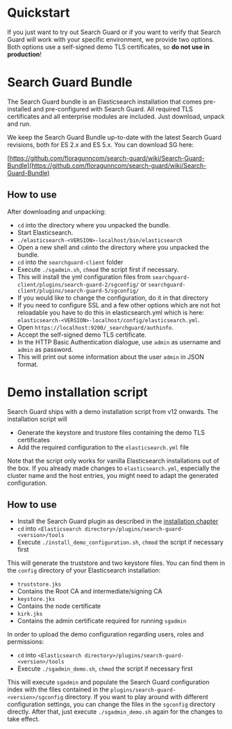 <!---
Copryight 2016 floragunn GmbH
-->

# Quickstart

If you just want to try out Search Guard or if you want to verify that Search Guard will work with your specific environment, we provide two options. Both options use a self-signed demo TLS certificates, so **do not use in production**!

# Search Guard Bundle

The Search Guard bundle is an Elasticsearch installation that comes pre-installed and pre-configured with Search Guard. All required TLS certificates and all enterprise modules are included. Just download, unpack and run. 

We keep the Search Guard Bundle up-to-date with the latest Search Guard revisions, both for ES 2.x and ES 5.x. You can download SG here:

[https://github.com/floragunncom/search-guard/wiki/Search-Guard-Bundle](https://github.com/floragunncom/search-guard/wiki/Search-Guard-Bundle)

## How to use

After downloading and unpacking:

* ``cd`` into the directory where you unpacked the bundle.
* Start Elasticsearch. 
 * ``./elasticsearch-<VERSION>-localhost/bin/elasticsearch`` 
* Open a new shell and ``cd``into the directory where you unpacked the bundle.
* ``cd`` into the ``searchguard-client`` folder
* Execute ``./sgadmin.sh``, ``chmod`` the script first if necessary.
 * This will install the yml configuration files from ``searchguard-client/plugins/search-guard-2/sgconfig/`` or ``searchguard-client/plugins/search-guard-5/sgconfig/``
 * If you would like to change the configuration, do it in that directory
 * If you need to configure SSL and a few other options which are not hot reloadable you have to do this in elasticsearch.yml which is here: ``elasticsearch-<VERSION>-localhost/config/elasticsearch.yml``.
* Open ``https://localhost:9200/_searchguard/authinfo``.
* Accept the self-signed demo TLS certificate.
* In the HTTP Basic Authentication dialogue, use ``admin`` as username and ``admin`` as password.
* This will print out some information about the user ``admin`` in JSON format.

# Demo installation script  

Search Guard ships with a demo installation script from v12 onwards. The installation script will

* Generate the keystore and trustore files containing the demo TLS certificates
* Add the required configuration to the ``elasticsearch.yml`` file

Note that the script only works for vanilla Elasticsearch installations out of the box. If you already made changes to ``elasticsearch.yml``, especially the cluster name and the host entries, you might need to adapt the generated configuration.

## How to use

* Install the Search Guard plugin as described in the [installation chapter](installation.md)
* ``cd`` into ``<Elasticsearch directory>/plugins/search-guard-<version>/tools``
* Execute ``./install_demo_configuration.sh``, ``chmod`` the script if necessary first

This will generate the truststore and two keystore files. You can find them in the ``config`` directory of your Elasticsearch installation:

* ``truststore.jks``
 *  Contains the Root CA and intermediate/signing CA
* ``keystore.jks`` 
 * Contains the node certificate 
* ``kirk.jks`` 
 * Contains the admin certificate required for running ``sgadmin``

In order to upload the demo configuration regarding users, roles and permissions:

* ``cd`` into ``<Elasticsearch directory>/plugins/search-guard-<version>/tools``
* Execute ``./sgadmin_demo.sh``, ``chmod`` the script if necessary first

This will execute ``sgadmin`` and populate the Search Guard configuration index with the files contained in the ``plugins/search-guard-<version>/sgconfig`` directory. If you want to play around with different configuration settings, you can change the files in the ``sgconfig`` directory directly. After that, just execute ``./sgadmin_demo.sh`` again for the changes to take effect.
 
